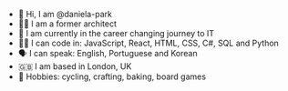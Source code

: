 - 👋 Hi, I am @daniela-park
- 👷‍♀️ I am a former architect
- 🤸 I am currently in the career changing journey to IT
- 👩‍💻 I can code in: JavaScript, React, HTML, CSS, C#, SQL and Python
- 🗣️ I can speak: English, Portuguese and Korean
- 🇬🇧 I am based in London, UK
- 🤍 Hobbies: cycling, crafting, baking, board games

<!---
daniela-park/daniela-park is a ✨ special ✨ repository because its `README.md` (this file) appears on your GitHub profile.
You can click the Preview link to take a look at your changes.
--->
